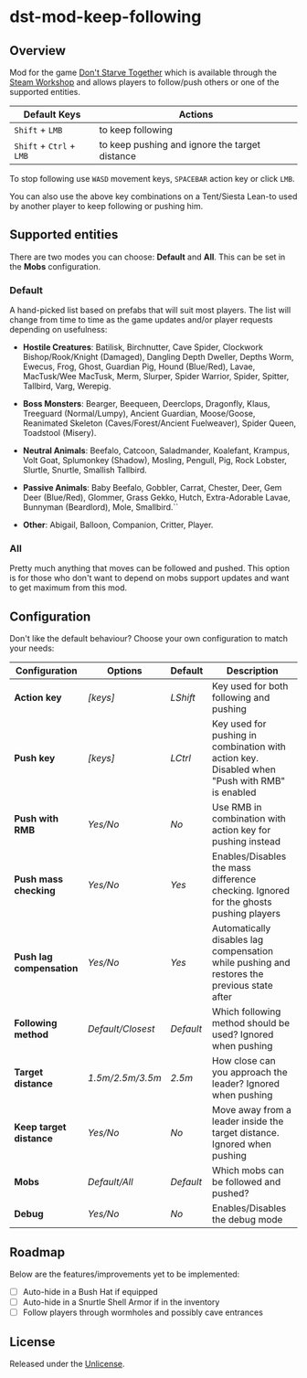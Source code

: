 # dst-mod-keep-following

## Overview

Mod for the game [Don't Starve Together][] which is available through the
[Steam Workshop][] and allows players to follow/push others or one of the
supported entities.

| Default Keys             | Actions                                        |
| ------------------------ | ---------------------------------------------- |
| `Shift` + `LMB`          | to keep following                              |
| `Shift` + `Ctrl` + `LMB` | to keep pushing and ignore the target distance |

To stop following use `WASD` movement keys, `SPACEBAR` action key or click `LMB`.

You can also use the above key combinations on a Tent/Siesta Lean-to used by
another player to keep following or pushing him.

## Supported entities

There are two modes you can choose: **Default** and **All**. This can be set in
the **Mobs** configuration.

### Default

A hand-picked list based on prefabs that will suit most players. The list will
change from time to time as the game updates and/or player requests depending on
usefulness:

- **Hostile Creatures**: Batilisk, Birchnutter, Cave Spider, Clockwork
  Bishop/Rook/Knight (Damaged), Dangling Depth Dweller, Depths Worm, Ewecus, Frog,
  Ghost, Guardian Pig, Hound (Blue/Red), Lavae, MacTusk/Wee MacTusk, Merm,
  Slurper, Spider Warrior, Spider, Spitter, Tallbird, Varg, Werepig.

- **Boss Monsters**: Bearger, Beequeen, Deerclops, Dragonfly, Klaus, Treeguard
  (Normal/Lumpy), Ancient Guardian, Moose/Goose, Reanimated Skeleton
  (Caves/Forest/Ancient Fuelweaver), Spider Queen, Toadstool (Misery).

- **Neutral Animals**: Beefalo, Catcoon, Saladmander, Koalefant, Krampus, Volt
  Goat, Splumonkey (Shadow), Mosling, Pengull, Pig, Rock Lobster, Slurtle,
  Snurtle, Smallish Tallbird.

- **Passive Animals**: Baby Beefalo, Gobbler, Carrat, Chester, Deer, Gem Deer
  (Blue/Red), Glommer, Grass Gekko, Hutch, Extra-Adorable Lavae,
  Bunnyman (Beardlord), Mole, Smallbird.``

- **Other**: Abigail, Balloon, Companion, Critter, Player.

### All

Pretty much anything that moves can be followed and pushed. This option is for
those who don't want to depend on mobs support updates and want to get maximum
from this mod.

## Configuration

Don't like the default behaviour? Choose your own configuration to match your
needs:

| Configuration             | Options           | Default   | Description                                                                                   |
| ------------------------- | ----------------- | --------- | --------------------------------------------------------------------------------------------- |
| **Action key**            | _[keys]_          | _LShift_  | Key used for both following and pushing                                                       |
| **Push key**              | _[keys]_          | _LCtrl_   | Key used for pushing in combination with action key. Disabled when "Push with RMB" is enabled |
| **Push with RMB**         | _Yes/No_          | _No_      | Use RMB in combination with action key for pushing instead                                    |
| **Push mass checking**    | _Yes/No_          | _Yes_     | Enables/Disables the mass difference checking. Ignored for the ghosts pushing players         |
| **Push lag compensation** | _Yes/No_          | _Yes_     | Automatically disables lag compensation while pushing and restores the previous state after   |
| **Following method**      | _Default/Closest_ | _Default_ | Which following method should be used? Ignored when pushing                                   |
| **Target distance**       | _1.5m/2.5m/3.5m_  | _2.5m_    | How close can you approach the leader? Ignored when pushing                                   |
| **Keep target distance**  | _Yes/No_          | _No_      | Move away from a leader inside the target distance. Ignored when pushing                      |
| **Mobs**                  | _Default/All_     | _Default_ | Which mobs can be followed and pushed?                                                        |
| **Debug**                 | _Yes/No_          | _No_      | Enables/Disables the debug mode                                                               |

## Roadmap

Below are the features/improvements yet to be implemented:

- [ ] Auto-hide in a Bush Hat if equipped
- [ ] Auto-hide in a Snurtle Shell Armor if in the inventory
- [ ] Follow players through wormholes and possibly cave entrances

## License

Released under the [Unlicense](https://unlicense.org/).

[don't starve together]: https://www.klei.com/games/dont-starve-together
[steam workshop]: https://steamcommunity.com/sharedfiles/filedetails/?id=1835465557
